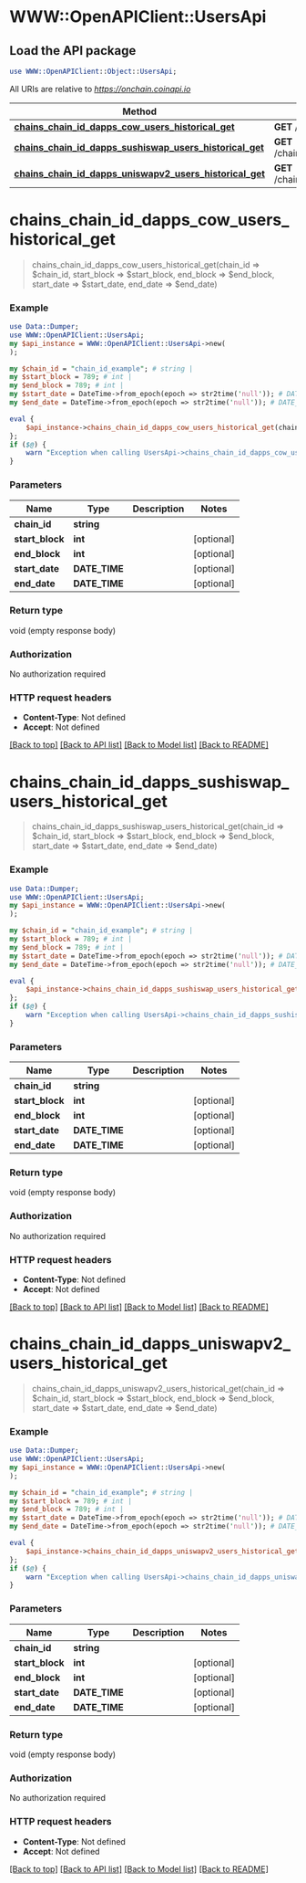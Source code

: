 # WWW::OpenAPIClient::UsersApi

## Load the API package
```perl
use WWW::OpenAPIClient::Object::UsersApi;
```

All URIs are relative to *https://onchain.coinapi.io*

Method | HTTP request | Description
------------- | ------------- | -------------
[**chains_chain_id_dapps_cow_users_historical_get**](UsersApi.md#chains_chain_id_dapps_cow_users_historical_get) | **GET** /chains/{chain_id}/dapps/cow/users/historical | 
[**chains_chain_id_dapps_sushiswap_users_historical_get**](UsersApi.md#chains_chain_id_dapps_sushiswap_users_historical_get) | **GET** /chains/{chain_id}/dapps/sushiswap/users/historical | 
[**chains_chain_id_dapps_uniswapv2_users_historical_get**](UsersApi.md#chains_chain_id_dapps_uniswapv2_users_historical_get) | **GET** /chains/{chain_id}/dapps/uniswapv2/users/historical | 


# **chains_chain_id_dapps_cow_users_historical_get**
> chains_chain_id_dapps_cow_users_historical_get(chain_id => $chain_id, start_block => $start_block, end_block => $end_block, start_date => $start_date, end_date => $end_date)



### Example
```perl
use Data::Dumper;
use WWW::OpenAPIClient::UsersApi;
my $api_instance = WWW::OpenAPIClient::UsersApi->new(
);

my $chain_id = "chain_id_example"; # string | 
my $start_block = 789; # int | 
my $end_block = 789; # int | 
my $start_date = DateTime->from_epoch(epoch => str2time('null')); # DATE_TIME | 
my $end_date = DateTime->from_epoch(epoch => str2time('null')); # DATE_TIME | 

eval {
    $api_instance->chains_chain_id_dapps_cow_users_historical_get(chain_id => $chain_id, start_block => $start_block, end_block => $end_block, start_date => $start_date, end_date => $end_date);
};
if ($@) {
    warn "Exception when calling UsersApi->chains_chain_id_dapps_cow_users_historical_get: $@\n";
}
```

### Parameters

Name | Type | Description  | Notes
------------- | ------------- | ------------- | -------------
 **chain_id** | **string**|  | 
 **start_block** | **int**|  | [optional] 
 **end_block** | **int**|  | [optional] 
 **start_date** | **DATE_TIME**|  | [optional] 
 **end_date** | **DATE_TIME**|  | [optional] 

### Return type

void (empty response body)

### Authorization

No authorization required

### HTTP request headers

 - **Content-Type**: Not defined
 - **Accept**: Not defined

[[Back to top]](#) [[Back to API list]](../README.md#documentation-for-api-endpoints) [[Back to Model list]](../README.md#documentation-for-models) [[Back to README]](../README.md)

# **chains_chain_id_dapps_sushiswap_users_historical_get**
> chains_chain_id_dapps_sushiswap_users_historical_get(chain_id => $chain_id, start_block => $start_block, end_block => $end_block, start_date => $start_date, end_date => $end_date)



### Example
```perl
use Data::Dumper;
use WWW::OpenAPIClient::UsersApi;
my $api_instance = WWW::OpenAPIClient::UsersApi->new(
);

my $chain_id = "chain_id_example"; # string | 
my $start_block = 789; # int | 
my $end_block = 789; # int | 
my $start_date = DateTime->from_epoch(epoch => str2time('null')); # DATE_TIME | 
my $end_date = DateTime->from_epoch(epoch => str2time('null')); # DATE_TIME | 

eval {
    $api_instance->chains_chain_id_dapps_sushiswap_users_historical_get(chain_id => $chain_id, start_block => $start_block, end_block => $end_block, start_date => $start_date, end_date => $end_date);
};
if ($@) {
    warn "Exception when calling UsersApi->chains_chain_id_dapps_sushiswap_users_historical_get: $@\n";
}
```

### Parameters

Name | Type | Description  | Notes
------------- | ------------- | ------------- | -------------
 **chain_id** | **string**|  | 
 **start_block** | **int**|  | [optional] 
 **end_block** | **int**|  | [optional] 
 **start_date** | **DATE_TIME**|  | [optional] 
 **end_date** | **DATE_TIME**|  | [optional] 

### Return type

void (empty response body)

### Authorization

No authorization required

### HTTP request headers

 - **Content-Type**: Not defined
 - **Accept**: Not defined

[[Back to top]](#) [[Back to API list]](../README.md#documentation-for-api-endpoints) [[Back to Model list]](../README.md#documentation-for-models) [[Back to README]](../README.md)

# **chains_chain_id_dapps_uniswapv2_users_historical_get**
> chains_chain_id_dapps_uniswapv2_users_historical_get(chain_id => $chain_id, start_block => $start_block, end_block => $end_block, start_date => $start_date, end_date => $end_date)



### Example
```perl
use Data::Dumper;
use WWW::OpenAPIClient::UsersApi;
my $api_instance = WWW::OpenAPIClient::UsersApi->new(
);

my $chain_id = "chain_id_example"; # string | 
my $start_block = 789; # int | 
my $end_block = 789; # int | 
my $start_date = DateTime->from_epoch(epoch => str2time('null')); # DATE_TIME | 
my $end_date = DateTime->from_epoch(epoch => str2time('null')); # DATE_TIME | 

eval {
    $api_instance->chains_chain_id_dapps_uniswapv2_users_historical_get(chain_id => $chain_id, start_block => $start_block, end_block => $end_block, start_date => $start_date, end_date => $end_date);
};
if ($@) {
    warn "Exception when calling UsersApi->chains_chain_id_dapps_uniswapv2_users_historical_get: $@\n";
}
```

### Parameters

Name | Type | Description  | Notes
------------- | ------------- | ------------- | -------------
 **chain_id** | **string**|  | 
 **start_block** | **int**|  | [optional] 
 **end_block** | **int**|  | [optional] 
 **start_date** | **DATE_TIME**|  | [optional] 
 **end_date** | **DATE_TIME**|  | [optional] 

### Return type

void (empty response body)

### Authorization

No authorization required

### HTTP request headers

 - **Content-Type**: Not defined
 - **Accept**: Not defined

[[Back to top]](#) [[Back to API list]](../README.md#documentation-for-api-endpoints) [[Back to Model list]](../README.md#documentation-for-models) [[Back to README]](../README.md)

